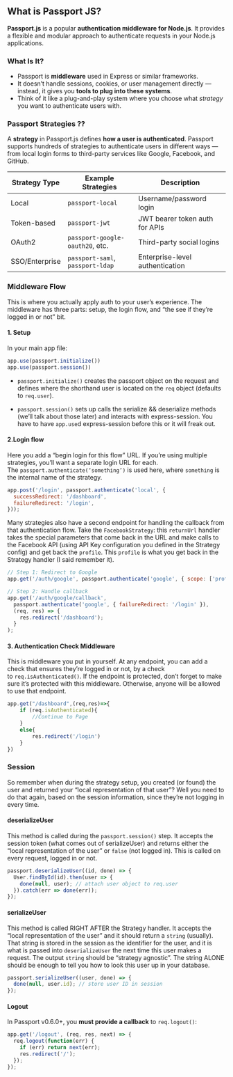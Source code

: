## What is Passport JS?

**Passport.js** is a popular **authentication middleware for Node.js**. It provides a flexible and modular approach to authenticate requests in your Node.js applications.

### What Is It?

- Passport is **middleware** used in Express or similar frameworks.
- It doesn’t handle sessions, cookies, or user management directly — instead, it gives you **tools to plug into these systems**.
- Think of it like a plug-and-play system where you choose what *strategy* you want to authenticate users with.

###  Passport Strategies ??

A **strategy** in Passport.js defines **how a user is authenticated**. Passport supports hundreds of strategies to authenticate users in different ways — from local login forms to third-party services like Google, Facebook, and GitHub.

| Strategy Type  | Example Strategies               | Description                     |
| -------------- | -------------------------------- | ------------------------------- |
| Local          | `passport-local`                 | Username/password login         |
| Token-based    | `passport-jwt`                   | JWT bearer token auth for APIs  |
| OAuth2         | `passport-google-oauth20`, etc.  | Third-party social logins       |
| SSO/Enterprise | `passport-saml`, `passport-ldap` | Enterprise-level authentication |

### Middleware Flow
This is where you actually apply auth to your user’s experience. The middleware has three parts: setup, the login flow, and “the see if they’re logged in or not” bit.

#### 1. Setup

In your main app file:

```js
app.use(passport.initialize())
app.use(passport.session())
```

- `passport.initialize()` creates the passport object on the request and defines where the shorthand user is located on the `req` object (defaults to `req.user`).

- `passport.session()` sets up calls the serialize && deserialize methods (we’ll talk about those later) and interacts with express-session. You have to have `app.use`d express-session before this or it will freak out.
#### 2.Login flow

Here you add a “begin login for this flow” URL. If you’re using multiple strategies, you’ll want a separate login URL for each. The `passport.authenticate(‘something’)` is used here, where `something` is the internal name of the strategy.

```js title:LocalStrategy
app.post('/login', passport.authenticate('local', {
  successRedirect: '/dashboard',
  failureRedirect: '/login',
}));
```

Many strategies also have a second endpoint for handling the callback from that authentication flow. Take the `FacebookStrategy`: this `returnUrl` handler takes the special parameters that come back in the URL and make calls to the Facebook API (using API Key configuration you defined in the Strategy config) and get back the `profile`. This `profile` is what you get back in the Strategy handler (I said remember it).
```js title:OAuth
// Step 1: Redirect to Google
app.get('/auth/google', passport.authenticate('google', { scope: ['profile'] }));

// Step 2: Handle callback
app.get('/auth/google/callback',
  passport.authenticate('google', { failureRedirect: '/login' }),
  (req, res) => {
    res.redirect('/dashboard');
  }
);

```

#### 3. Authentication Check Middleware

This is middleware you put in yourself. At any endpoint, you can add a check that ensures they’re logged in or not, by a check to `req.isAuthenticated()`. If the endpoint is protected, don’t forget to make sure it’s protected with this middleware. Otherwise, anyone will be allowed to use that endpoint.

```js
app.get("/dashboard",(req,res)=>{
	if (req.isAuthenticated){
		//Continue to Page
	}
	else{
		res.redirect('/login')
	}
})
```

### Session

So remember when during the strategy setup, you created (or found) the user and returned your “local representation of that user”? Well you need to do that again, based on the session information, since they’re not logging in every time.

#### deserializeUser

This method is called during the `passport.session()` step. It accepts the session token (what comes out of serializeUser) and returns either the “local representation of the user” or `false` (not logged in). This is called on every request, logged in or not.

```js
passport.deserializeUser((id, done) => {
  User.findById(id).then(user => {
    done(null, user); // attach user object to req.user
  }).catch(err => done(err));
});
```

#### serializeUser

This method is called RIGHT AFTER the Strategy handler. It accepts the “local representation of the user” and it should return a `string` (usually). That string is stored in the session as the identifier for the user, and it is what is passed into `deserializeUser` the next time this user makes a request. The output `string` should be “strategy agnostic”. The string ALONE should be enough to tell you how to look this user up in your database.

```js
passport.serializeUser((user, done) => {
  done(null, user.id); // store user ID in session
});
```


#### Logout 
In Passport v0.6.0+, you **must provide a callback** to `req.logout()`:
```js
app.get('/logout', (req, res, next) => {
  req.logout(function(err) {
    if (err) return next(err);
    res.redirect('/');
  });
});

```
